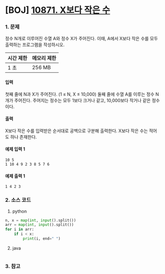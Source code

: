 # [BOJ] [10871. X보다 작은 수](https://www.acmicpc.net/problem/10871)

### 1. 문제

정수 N개로 이루어진 수열 A와 정수 X가 주어진다. 이때, A에서 X보다 작은 수를 모두 출력하는 프로그램을 작성하시오.

| 시간 제한 | 메모리 제한 |
|:------|:-------| 
| 1 초   | 256 MB |


#### 입력

첫째 줄에 N과 X가 주어진다. (1 ≤ N, X ≤ 10,000) 둘째 줄에 수열 A를 이루는 정수 N개가 주어진다. 주어지는 정수는 모두 1보다 크거나 같고, 10,000보다 작거나 같은 정수이다.

#### 출력

X보다 작은 수를 입력받은 순서대로 공백으로 구분해 출력한다. X보다 작은 수는 적어도 하나 존재한다.


#### 예제 입력 1

```
10 5
1 10 4 9 2 3 8 5 7 6
```

#### 예제 출력 1

```
1 4 2 3
```



### 2. 소스 코드

1. python

```python
n, x = map(int, input().split())
arr = map(int, input().split())
for i in arr:
    if i < x:
        print(i, end=" ")
```

2. java

```java

```


### 3. 참고

```

```



